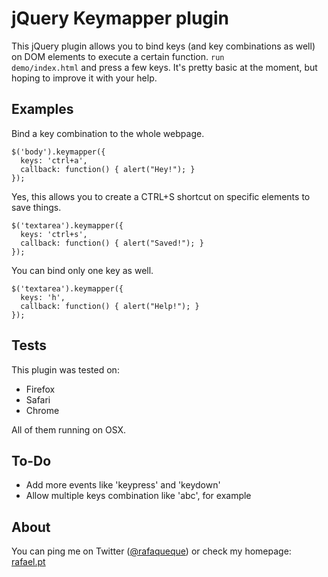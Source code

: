 # jQuery Keymapper plugin
This jQuery plugin allows you to bind keys (and key combinations as well) on DOM elements to execute a certain function. <code>run demo/index.html</code> and press a few keys.
It's pretty basic at the moment, but hoping to improve it with your help.

## Examples
Bind a key combination to the whole webpage.

    $('body').keymapper({
      keys: 'ctrl+a',
      callback: function() { alert("Hey!"); }
    });
    
Yes, this allows you to create a CTRL+S shortcut on specific elements to save things.

    $('textarea').keymapper({
      keys: 'ctrl+s',
      callback: function() { alert("Saved!"); }
    });
    
You can bind only one key as well.

    $('textarea').keymapper({
      keys: 'h',
      callback: function() { alert("Help!"); }
    });

## Tests
This plugin was tested on:

*   Firefox
*   Safari
*   Chrome

All of them running on OSX.

## To-Do
*   Add more events like 'keypress' and 'keydown'
*   Allow multiple keys combination like 'abc', for example

## About
You can ping me on Twitter ([@rafaqueque](http://twitter.com/rafaqueque)) or check my homepage: [rafael.pt](http://rafael.pt)